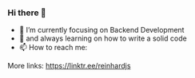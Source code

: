 <!--
![Reinhard's github stats](https://github-readme-stats.vercel.app/api?username=reinhardjs&show_icons=true&theme=dark)
[![Top Langs](https://github-readme-stats.vercel.app/api/top-langs/?username=reinhardjs&layout=compact)](https://github.com/reinhardjs/README.md)
-->

### Hi there 👋
<!--
**Reinhardjs/reinhardjs** is a ✨ _special_ ✨ repository because its `README.md` (this file) appears on your GitHub profile.
- 🔭 I’m currently working on ...
- 👯 I’m looking to collaborate on ...
- 🤔 I’m looking for help with ...
- 💬 Ask me about Android Development
-->

- 🔭 I’m currently focusing on Backend Development
- 🌱 and always learning on how to write a solid code
- 📫 How to reach me:

More links:
https://linktr.ee/reinhardjs

<!--
- 😄 Pronouns: ...
- ⚡ Fun fact: ...
-->
